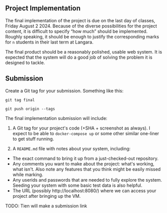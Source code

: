 ## Project Implementation

The final implementation of the project is due on the last day of classes, Friday August 2 2024. Because of the diverse possibilities for the project content, it is difficult to specify “how much” should be implemented. Roughly speaking, it should be enough to justify the corresponding marks for `n` students in their last term at Langara.

The final product should be a reasonably polished, usable web system. It is expected that the system will do a good job of solving the problem it is designed to tackle.

## Submission

Create a Git tag for your submission. Something like this:

`git tag final`

`git push origin --tags`

The final implementation submission will include:

1. A Git tag for your project's code (+SHA + screenshot as always). I expect to be able to `docker-compose up` or some other similar one-liner to get stuff running.

2. A `README.md` file with notes about your system, including:

- The exact command to bring it up from a just-checked-out repository.
- Any comments you want to make about the project: what's working, what isn't. Also note any features that you think might be easily missed while marking.
- Any userids and passwords that are needed to fully explore the system. Seeding your system with some basic test data is also helpful.
- The URL (possibly http://localhost:8080/) where we can access your project after bringing up the VM.

TODO: Tien will make a submission link
